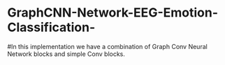 # GraphCNN-Network-EEG-Emotion-Classification-
#In this implementation we have a combination of Graph Conv Neural Network blocks and simple Conv blocks.
